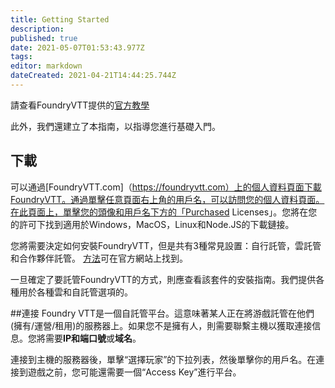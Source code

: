 ```yaml
---
title: Getting Started
description: 
published: true
date: 2021-05-07T01:53:43.977Z
tags: 
editor: markdown
dateCreated: 2021-04-21T14:44:25.744Z
---
```


請查看FoundryVTT提供的[官方教學](https://foundryvtt.com/article/tutorial/)

此外，我們還建立了本指南，以指導您進行基礎入門。


## 下載
可以通過[FoundryVTT.com]（https://foundryvtt.com）上的個人資料頁面下載FoundryVTT。通過單擊任意頁面右上角的用戶名，可以訪問您的個人資料頁面。在此頁面上，單擊您的頭像和用戶名下方的「Purchased Licenses」。您將在您的許可下找到適用於Windows，MacOS，Linux和Node.JS的下載鏈接。

您將需要決定如何安裝FoundryVTT，但是共有3種常見設置：自行託管，雲託管和合作夥伴託管。 [方法](https://foundryvtt.com/article/hosting/)可在官方網站上找到。

一旦確定了要託管FoundryVTT的方式，則應查看該套件的安裝指南。我們提供各種用於各種雲和自託管選項的。

##連接
Foundry VTT是一個自託管平台。這意味著某人正在將游戲託管在他們(擁有/運營/租用)的服務器上。如果您不是擁有人，則需要聯繫主機以獲取連接信息。您將需要**IP和端口號**或**域名**。

連接到主機的服務器後，單擊“選擇玩家”的下拉列表，然後單擊你的用戶名。在連接到遊戲之前，您可能還需要一個“Access Key”進行平台。